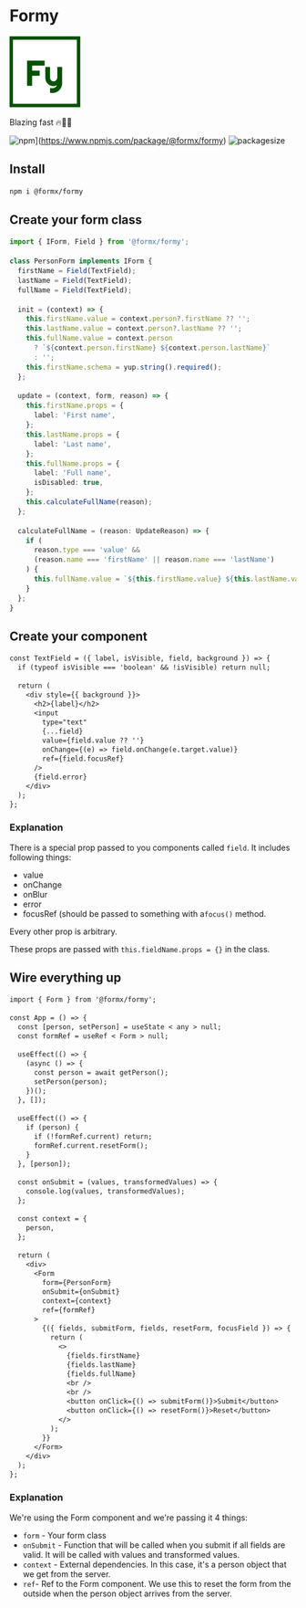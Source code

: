 # Formy

![Formy](https://github.com/dusanjovanov/formy/blob/master/logo2.png 'Formy')

Blazing fast 🔥🚒🧯

![npm](https://badge.fury.io/js/%40formx%2Fformy.svg)](https://www.npmjs.com/package/@formx/formy)
![packagesize](https://badgen.net/bundlephobia/minzip/@formx/formy)

## Install

```bash
npm i @formx/formy
```

## Create your form class

```ts
import { IForm, Field } from '@formx/formy';

class PersonForm implements IForm {
  firstName = Field(TextField);
  lastName = Field(TextField);
  fullName = Field(TextField);

  init = (context) => {
    this.firstName.value = context.person?.firstName ?? '';
    this.lastName.value = context.person?.lastName ?? '';
    this.fullName.value = context.person
      ? `${context.person.firstName} ${context.person.lastName}`
      : '';
    this.firstName.schema = yup.string().required();
  };

  update = (context, form, reason) => {
    this.firstName.props = {
      label: 'First name',
    };
    this.lastName.props = {
      label: 'Last name',
    };
    this.fullName.props = {
      label: 'Full name',
      isDisabled: true,
    };
    this.calculateFullName(reason);
  };

  calculateFullName = (reason: UpdateReason) => {
    if (
      reason.type === 'value' &&
      (reason.name === 'firstName' || reason.name === 'lastName')
    ) {
      this.fullName.value = `${this.firstName.value} ${this.lastName.value}`;
    }
  };
}
```

## Create your component

```tsx
const TextField = ({ label, isVisible, field, background }) => {
  if (typeof isVisible === 'boolean' && !isVisible) return null;

  return (
    <div style={{ background }}>
      <h2>{label}</h2>
      <input
        type="text"
        {...field}
        value={field.value ?? ''}
        onChange={(e) => field.onChange(e.target.value)}
        ref={field.focusRef}
      />
      {field.error}
    </div>
  );
};
```

### Explanation

There is a special prop passed to you components called `field`.
It includes following things:

- value
- onChange
- onBlur
- error
- focusRef (should be passed to something with a`focus()` method.

Every other prop is arbitrary.

These props are passed with `this.fieldName.props = {}` in the class.

## Wire everything up

```tsx
import { Form } from '@formx/formy';

const App = () => {
  const [person, setPerson] = useState < any > null;
  const formRef = useRef < Form > null;

  useEffect(() => {
    (async () => {
      const person = await getPerson();
      setPerson(person);
    })();
  }, []);

  useEffect(() => {
    if (person) {
      if (!formRef.current) return;
      formRef.current.resetForm();
    }
  }, [person]);

  const onSubmit = (values, transformedValues) => {
    console.log(values, transformedValues);
  };

  const context = {
    person,
  };

  return (
    <div>
      <Form
        form={PersonForm}
        onSubmit={onSubmit}
        context={context}
        ref={formRef}
      >
        {({ fields, submitForm, fields, resetForm, focusField }) => {
          return (
            <>
              {fields.firstName}
              {fields.lastName}
              {fields.fullName}
              <br />
              <br />
              <button onClick={() => submitForm()}>Submit</button>
              <button onClick={() => resetForm()}>Reset</button>
            </>
          );
        }}
      </Form>
    </div>
  );
};
```

### Explanation

We're using the Form component and we're passing it 4 things:

- `form` - Your form class
- `onSubmit` - Function that will be called when you submit if all fields are valid. It will be called with values and transformed values.
- `context` - External dependencies. In this case, it's a person object that we get from the server.
- `ref`- Ref to the Form component. We use this to reset the form from the outside when the person object arrives from the server.
